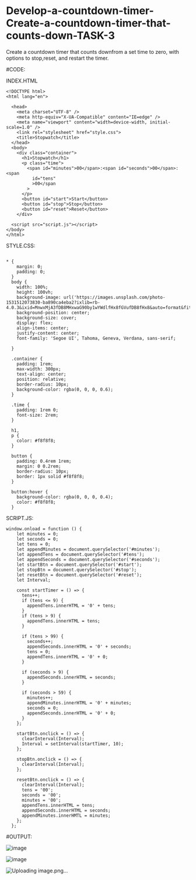 # Develop-a-countdown-timer-Create-a-countdown-timer-that-counts-down-TASK-3

Create a countdown timer that counts downfrom a set time to zero, with options to stop,reset, and restart the timer.

#CODE:

INDEX.HTML
```
<!DOCTYPE html>
<html lang="en">

  <head>
    <meta charset="UTF-8" />
    <meta http-equiv="X-UA-Compatible" content="IE=edge" />
    <meta name="viewport" content="width=device-width, initial-scale=1.0" />
    <link rel="stylesheet" href="style.css">
    <title>Stopwatch</title>
  </head>
  <body>
    <div class="container">
      <h1>Stopwatch</h1>
      <p class="time">
        <span id="minutes">00</span>:<span id="seconds">00</span>:<span
          id="tens"
          >00</span
        >
      </p>
      <button id="start">Start</button>
      <button id="stop">Stop</button>
      <button id="reset">Reset</button>
    </div>

  <script src="script.js"></script>
</body>
</html>
```
STYLE.CSS:

```

* {
    margin: 0;
    padding: 0;
  }
  body {
    width: 100%;
    height: 100vh;
    background-image: url('https://images.unsplash.com/photo-1531512073830-ba890ca4eba2?ixlib=rb-4.0.3&ixid=MnwxMjA3fDB8MHxwaG90by1wYWdlfHx8fGVufDB8fHx8&auto=format&fit=crop&w=3374&q=80');
    background-position: center;
    background-size: cover;
    display: flex;
    align-items: center;
    justify-content: center;
    font-family: 'Segoe UI', Tahoma, Geneva, Verdana, sans-serif;
    
  }

  .container {
    padding: 1rem;
    max-width: 300px;
    text-align: center;
    position: relative;
    border-radius: 10px;
    background-color: rgba(0, 0, 0, 0.6);
  }

  .time {
    padding: 1rem 0;
    font-size: 2rem;
  }

  h1,
  p {
    color: #f8f8f8;
  }

  button {
    padding: 0.4rem 1rem;
    margin: 0 0.2rem;
    border-radius: 10px;
    border: 1px solid #f8f8f8;
  }

  button:hover {
    background-color: rgba(0, 0, 0, 0.4);
    color: #f8f8f8;
  }
```
SCRIPT.JS:
```
window.onload = function () {
    let minutes = 0;
    let seconds = 0;
    let tens = 0;
    let appendMinutes = document.querySelector('#minutes');
    let appendTens = document.querySelector('#tens');
    let appendSeconds = document.querySelector('#seconds');
    let startBtn = document.querySelector('#start');
    let stopBtn = document.querySelector('#stop');
    let resetBtn = document.querySelector('#reset');
    let Interval;

    const startTimer = () => {
      tens++;
      if (tens <= 9) {
        appendTens.innerHTML = '0' + tens;
      }
      if (tens > 9) {
        appendTens.innerHTML = tens;
      }

      if (tens > 99) {
        seconds++;
        appendSeconds.innerHTML = '0' + seconds;
        tens = 0;
        appendTens.innerHTML = '0' + 0;
      }

      if (seconds > 9) {
        appendSeconds.innerHTML = seconds;
      }

      if (seconds > 59) {
        minutes++;
        appendMinutes.innerHTML = '0' + minutes;
        seconds = 0;
        appendSeconds.innerHTML = '0' + 0;
      }
    };

    startBtn.onclick = () => {
      clearInterval(Interval);
      Interval = setInterval(startTimer, 10);
    };

    stopBtn.onclick = () => {
      clearInterval(Interval);
    };

    resetBtn.onclick = () => {
      clearInterval(Interval);
      tens = '00';
      seconds = '00';
      minutes = '00';
      appendTens.innerHTML = tens;
      appendSeconds.innerHTML = seconds;
      appendMinutes.innerHMTL = minutes;
    };
  };
```

#OUTPUT:

![image](https://github.com/ssnithyaasri/Develop-a-countdown-timer-Create-a-countdown-timer-that-counts-down-TASK-3/assets/119122478/254d5f7b-1a34-4f83-b5a1-eaafee29c83c)


![image](https://github.com/ssnithyaasri/Develop-a-countdown-timer-Create-a-countdown-timer-that-counts-down-TASK-3/assets/119122478/c35e5707-b1e4-4fd5-8fdc-78d365a247c9)


![Uploading image.png…]()



